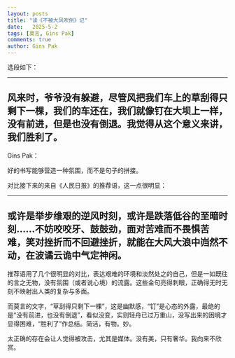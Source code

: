 ```yaml
---
layout: posts
title: "读《不被大风吹倒》记"
date:   2025-5-2
tags: [莫言, Gins Pak]
comments: true
author: Gins Pak
---
```


选段如下：

---
风来时，爷爷没有躲避，尽管风把我们车上的草刮得只剩下一棵，我们的车还在，我们就像钉在大坝上一样，没有前进，但是也没有倒退。我觉得从这个意义来讲，我们胜利了。
---

Gins Pak：

好的书写能够营造一种氛围，而不是句子的拼接。

对比接下来的来自《人民日报》的推荐语，这一点很明显：

---
或许是举步维艰的逆风时刻，或许是跌落低谷的至暗时刻……不妨咬咬牙、鼓鼓劲，面对苦难而不畏惧苦难，笑对挫折而不回避挫折，就能在大风大浪中岿然不动，在波谲云诡中气定神闲。
---

推荐语用了几个很明显的对比，表达艰难的环境和淡然处之的自己，但是一如既往的言之无物，没有氛围（或者说心境）的流露。这些金句亮得刺眼，正确得无时无刻不映射出人类的复杂与多面。

而莫言的文字，“草刮得只剩下一棵”，这是幽默感，“钉”是心态的外露，最绝的是“没有前进，也没有倒退”，看似没变，实则轻舟已过万重山，没写出来的困境才显得困难，“胜利了”作总结。简洁，有物。妙。

太正确的存在会让人觉得被攻击，尤其是媒体。没有美，只有奢华。我向来不欣赏。
